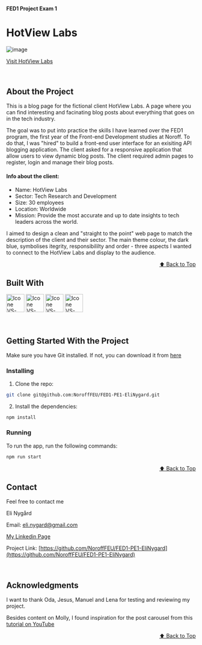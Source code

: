 <a name="readme-top"></a>
#### FED1 Project Exam 1
# HotView Labs

![image](https://i.ibb.co/xg8Kw2z/Skjermbilde-2024-05-29-081846.png)

[Visit HotView Labs](https://norofffeu.github.io/FED1-PE1-EliNygard/index.html)

<br>

## About the Project
This is a blog page for the fictional client HotView Labs. A page where you can find interesting and facinating blog posts about everything that goes on in the tech industry. 

The goal was to put into practice the skills I have learned over the FED1 program, the first year of the Front-end Development studies at Noroff. 
To do that, I was "hired" to build a front-end user interface for an exisiting API blogging application. The client asked for a responsive application that allow users to view dynamic blog posts. The client required admin pages to register, login and manage their blog posts.

#### Info about the client:
- Name: HotView Labs
- Sector: Tech Research and Development
- Size: 30 employees
- Location: Worldwide
- Mission: Provide the most accurate and up to date insights to tech leaders across the world.

I aimed to design a clean and "straight to the point" web page to match the description of the client and their sector. The main theme colour, the dark blue, symbolises itegrity, responsibililty and order - three aspects I wanted to connect to the HotView Labs and display to the audience. 

<p align="right"><a href="#readme-top">⬆️ Back to Top</a></p>

## Built With
[<img title="Figma" height="48px" width="48px" alt="Icone VS-Code" src="https://skillicons.dev/icons?i=figma"/>](https://www.figma.com/)
[<img title="HTML" height="48px" width="48px" alt="Icone VS-Code" src="https://skillicons.dev/icons?i=html"/>](https://developer.mozilla.org/en-US/docs/Web/HTML)
[<img title="CSS" height="48px" width="48px" alt="Icone VS-Code" src="https://skillicons.dev/icons?i=css"/>](https://developer.mozilla.org/en-US/docs/Web/CSS)
[<img title="JavaScript" height="48px" width="48px" alt="Icone VS-Code" src="https://skillicons.dev/icons?i=js"/>](https://developer.mozilla.org/en-US/docs/Web/JavaScript)

<br>

## Getting Started With the Project

Make sure you have Git installed. If not, you can download it from [here](https://git-scm.com/downloads)

### Installing

1. Clone the repo:

```bash
git clone git@github.com:NoroffFEU/FED1-PE1-EliNygard.git
```

2. Install the dependencies:

```
npm install
```

### Running

To run the app, run the following commands:

```bash
npm run start
```

<p align="right"><a href="#readme-top">⬆️ Back to Top</a></p>

## Contact
Feel free to contact me

Eli Nygård 

Email: eli.nygard@gmail.com

[My Linkedin Page](https://www.linkedin.com/in/eli-nyg%C3%A5rd/)

Project Link: [https://github.com/NoroffFEU/FED1-PE1-EliNygard](https://github.com/NoroffFEU/FED1-PE1-EliNygard)

<br>

## Acknowledgments
I want to thank Oda, Jesus, Manuel and Lena for testing and reviewing my project.

Besides content on Molly, I found inspiration for the post carousel from this [tutorial on YouTube](https://www.youtube.com/watch?v=749ta0nvj8s&t=3s)

<p align="right"><a href="#readme-top">⬆️ Back to Top</a></p>
